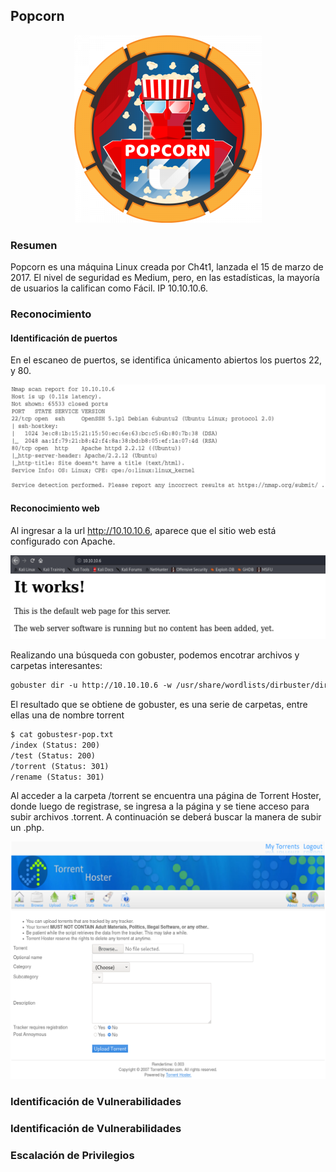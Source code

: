 ## Popcorn

<p align="center">
  <img width="300" height="300" src="https://raw.githubusercontent.com/iS3g/boxes/master/images/popcorn/popcorn.png">
</p>


### Resumen

Popcorn es una máquina Linux creada por Ch4t1, lanzada el 15 de marzo de 2017. El nivel de seguridad es Medium, pero, en las estadísticas, la mayoría de usuarios la califican como Fácil. IP 10.10.10.6.


### Reconocimiento

#### Identificación de puertos

En el escaneo de puertos, se identifica únicamento abiertos los puertos 22, y 80.


<p align="center"> <img src="https://raw.githubusercontent.com/iS3g/boxes/master/images/popcorn/image.png"></p>

#### Reconocimiento web

Al ingresar a la url http://10.10.10.6, aparece que el sitio web está configurado con Apache.

<p align="center"> <img src="https://raw.githubusercontent.com/iS3g/boxes/master/images/popcorn/image1.png"></p>

Realizando una búsqueda con gobuster, podemos encotrar archivos y carpetas interesantes:

```markdown
gobuster dir -u http://10.10.10.6 -w /usr/share/wordlists/dirbuster/directory-list-2.3-medium.txt -o gobustesr-pop.txt
```
El resultado que se obtiene de gobuster, es una serie de carpetas, entre ellas una de nombre torrent
```markdown
$ cat gobustesr-pop.txt
/index (Status: 200)
/test (Status: 200)
/torrent (Status: 301)
/rename (Status: 301)
```
Al acceder a la carpeta /torrent se encuentra una página de Torrent Hoster, donde luego de registrase, se ingresa a la página y se tiene acceso para subir archivos .torrent. A continuación se deberá buscar la manera de subir un .php.

<p align="center"> <img src="https://raw.githubusercontent.com/iS3g/boxes/master/images/popcorn/image2.png"></p>


### Identificación de Vulnerabilidades

### Identificación de Vulnerabilidades

### Escalación de Privilegios
